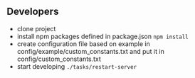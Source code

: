 ## Developers

- clone project
- install npm packages defined in package.json `npm install`
- create configuration file based on example in config/example/custom_constants.txt and put it in config/custom_constants.txt
- start developing `./tasks/restart-server`
